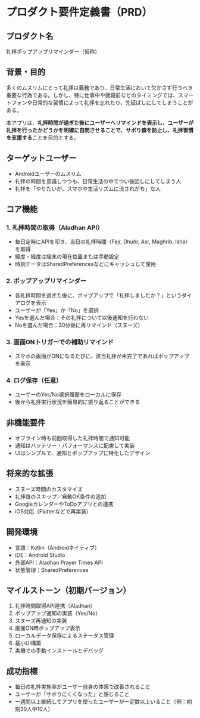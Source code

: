 # プロダクト要件定義書（PRD）

## プロダクト名
礼拝ポップアップリマインダー（仮称）

## 背景・目的
多くのムスリムにとって礼拝は義務であり、日常生活において欠かさず行うべき重要な行為である。しかし、特に仕事中や就寝前などのタイミングでは、スマートフォンや日常的な習慣によって礼拝を忘れたり、先延ばしにしてしまうことがある。

本アプリは、**礼拝時間が過ぎた後にユーザーへリマインドを表示し、ユーザーが礼拝を行ったかどうかを明確に自問させることで、サボり癖を防止し、礼拝習慣を支援する**ことを目的とする。

## ターゲットユーザー
- Androidユーザーのムスリム
- 礼拝の時間を意識しつつも、日常生活の中でつい後回しにしてしまう人
- 礼拝を「やりたいが、スマホや生活リズムに流されがち」な人

## コア機能

### 1. 礼拝時間の取得（Aladhan API）
- 毎日定時にAPIを叩き、当日の礼拝時間（Fajr, Dhuhr, Asr, Maghrib, Isha）を取得
- 緯度・経度は端末の現在位置または手動設定
- 時刻データはSharedPreferencesなどにキャッシュして使用

### 2. ポップアップリマインダー
- 各礼拝時間を過ぎた後に、ポップアップで「礼拝しましたか？」というダイアログを表示
- ユーザーが「Yes」か「No」を選択
- Yesを選んだ場合：その礼拝について以後通知を行わない
- Noを選んだ場合：30分後に再リマインド（スヌーズ）

### 3. 画面ONトリガーでの補助リマインド
- スマホの画面がONになるたびに、該当礼拝が未完了であればポップアップを表示

### 4. ログ保存（任意）
- ユーザーのYes/No選択履歴をローカルに保存
- 後から礼拝実行状況を簡易的に振り返ることができる

## 非機能要件
- オフライン時も前回取得した礼拝時間で通知可能
- 通知はバッテリー・パフォーマンスに配慮して実装
- UIはシンプルで、通知とポップアップに特化したデザイン

## 将来的な拡張
- スヌーズ時間のカスタマイズ
- 礼拝毎のスキップ／自動OK条件の追加
- GoogleカレンダーやToDoアプリとの連携
- iOS対応（Flutterなどで再実装）

## 開発環境
- 言語：Kotlin（Androidネイティブ）
- IDE：Android Studio
- 外部API：Aladhan Prayer Times API
- 状態管理：SharedPreferences

## マイルストーン（初期バージョン）
1. 礼拝時間取得API連携（Aladhan）
2. ポップアップ通知の実装（Yes/No）
3. スヌーズ再通知の実装
4. 画面ON時ポップアップ表示
5. ローカルデータ保存によるステータス管理
6. 最小UI構築
7. 実機での手動インストールとデバッグ

## 成功指標
- 毎日の礼拝実施率がユーザー自身の体感で改善されること
- ユーザーが「サボりにくくなった」と感じること
- 一週間以上継続してアプリを使ったユーザーが一定数以上いること（例：初期30人中10人）
